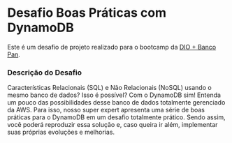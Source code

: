# Desafio Boas Práticas com DynamoDB

Este é um desafio de projeto realizado para o bootcamp da [DIO + Banco Pan](https://dio.me/).

### Descrição do Desafio
Características Relacionais (SQL) e Não Relacionais (NoSQL) usando o mesmo banco de dados? Isso é possível? Com o DynamoDB sim! Entenda um pouco das possibilidades desse banco de dados totalmente gerenciado da AWS. Para isso, nosso super expert apresenta uma série de boas práticas para o DynamoDB em um desafio totalmente prático. Sendo assim, você poderá reproduzir essa solução e, caso queira ir além, implementar suas próprias evoluções e melhorias.
